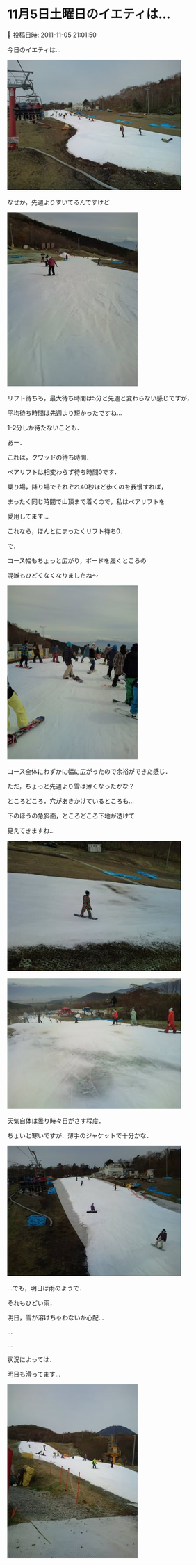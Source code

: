 # 11月5日土曜日のイエティは…

📅 投稿日時: 2011-11-05 21:01:50

今日のイエティは…




![be85a856a217da5dab82eb7d01dc83b4.jpg](images/be85a856a217da5dab82eb7d01dc83b4.jpg)




なぜか，先週よりすいてるんですけど．




![55b2378e7548f96eda125e0031f37c4b.jpg](images/55b2378e7548f96eda125e0031f37c4b.jpg)







リフト待ちも，最大待ち時間は5分と先週と変わらない感じですが，


平均待ち時間は先週より短かったですね…


1-2分しか待たないことも．





あー．


これは，クワッドの待ち時間．


ペアリフトは相変わらず待ち時間0です．


乗り場，降り場でそれぞれ40秒ほど歩くのを我慢すれば，


まったく同じ時間で山頂まで着くので，私はペアリフトを


愛用してます…


これなら，ほんとにまったくリフト待ち0．





で．


コース幅もちょっと広がり，ボードを履くところの


混雑もひどくなくなりましたね～




![9640cc2c363593778bf7466b9a406cf0.jpg](images/9640cc2c363593778bf7466b9a406cf0.jpg)




コース全体にわずかに幅に広がったので余裕ができた感じ．





ただ，ちょっと先週より雪は薄くなったかな？


ところどころ，穴があきかけているところも…


下のほうの急斜面，ところどころ下地が透けて


見えてきますね…




![c237b299fb36f1a7a107fcb63da9226c.jpg](images/c237b299fb36f1a7a107fcb63da9226c.jpg)






![795d92f1654d40f32e7dccb089549a98.jpg](images/795d92f1654d40f32e7dccb089549a98.jpg)







天気自体は曇り時々日がさす程度．


ちょいと寒いですが．薄手のジャケットで十分かな．




![16dc1838352ee05e9b818875e0cffc44.jpg](images/16dc1838352ee05e9b818875e0cffc44.jpg)







…でも，明日は雨のようで．


それもひどい雨．


明日，雪が溶けちゃわないか心配…


…


…


状況によっては．


明日も滑ってます…




![77fa3f7ceced35aaed1cef433fdfd510.jpg](images/77fa3f7ceced35aaed1cef433fdfd510.jpg)
